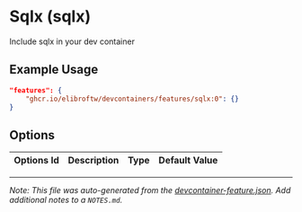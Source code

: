 
# Sqlx (sqlx)

Include sqlx in your dev container

## Example Usage

```json
"features": {
    "ghcr.io/elibroftw/devcontainers/features/sqlx:0": {}
}
```

## Options

| Options Id | Description | Type | Default Value |
|-----|-----|-----|-----|




---

_Note: This file was auto-generated from the [devcontainer-feature.json](https://github.com/elibroftw/devcontainers/blob/main/src/features/sqlx/devcontainer-feature.json).  Add additional notes to a `NOTES.md`._
